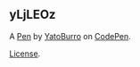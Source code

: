 yLjLEOz
-------


A [Pen](https://codepen.io/yatoburro/pen/yLjLEOz) by [YatoBurro](https://codepen.io/yatoburro) on [CodePen](https://codepen.io).

[License](https://codepen.io/license/pen/yLjLEOz).